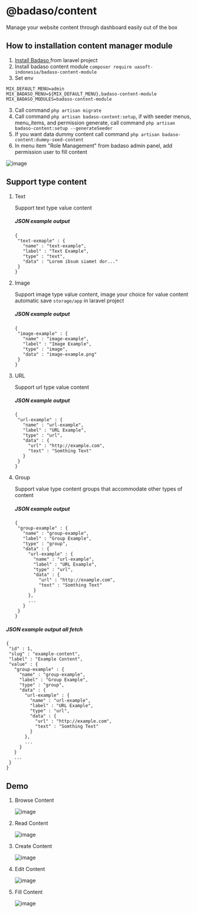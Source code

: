 # @badaso/content
Manage your website content through dashboard easily out of the box

## How to installation content manager module
1. <a href="https://badaso-docs.uatech.co.id/docs/en/getting-started/installation/" target="blank"> Install Badaso </a> from laravel project
2. Install badaso content module `composer require uasoft-indonesia/badaso-content-module` 
3. Set env
```
MIX_DEFAULT_MENU=admin
MIX_BADASO_MENU=${MIX_DEFAULT_MENU},badaso-content-module
MIX_BADASO_MODULES=badaso-content-module
```
3. Call command `php artisan migrate`
4. Call command `php artisan badaso-content:setup`, if with seeder menus, menu_items, and permission generate, call command `php artisan badaso-content:setup --generateSeeder`
5. If you want data dummy content call command `php artisan badaso-content:dummy-seed-content`
6. In menu item "Role Management" from badaso admin panel, add permission user to fill content

![image](https://user-images.githubusercontent.com/55905844/118775952-a90f3380-b8b1-11eb-9c32-d672f686aeb1.png)

## Support type content
1. Text
   
   Support text type value content 
   ##### JSON example output
   ```
   {
    "text-exmaple" : {
      "name" : "text-example",
      "label" : "Text Example",
      "type" : "text",
      "data" : "Lorem ibsum siamet dor..."
    }
   }
   ```
2. Image
   
   Support image type value content, image your choice for value content automatic save `storage/app` in laravel project
   ##### JSON example output
   ```
   {
    "image-example" : {
      "name" : "image-example",
      "label" : "Image Example",
      "type" : "image",
      "data" : "image-example.png"
    }
   }
   ```
3. URL
  
   Support url type value content
   ##### JSON example output
   ```
   {
    "url-example" : {
      "name" : "url-example",
      "label" : "URL Example",
      "type" : "url",
      "data" : {
        "url" : "http://example.com",
        "text" : "Somthing Text"
      }
    }
   }
   ```
4. Group

   Support value type content groups that accommodate other types of content
   ##### JSON example output
   ```
   {
    "group-example" : {
      "name" : "group-example",
      "label" : "Group Example",
      "type" : "group",
      "data" : {
        "url-example" : {
          "name" : "url-example",
          "label" : "URL Example",
          "type" : "url",
          "data" : {
            "url" : "http://example.com",
            "text" : "Somthing Text"
          }
        },
        ...
      }
    }
   }
   ```
 ##### JSON example output all fetch
 ```
 {
  "id" : 1,
  "slug" : "example-content",
  "label" : "Example Content",
  "value" : {
    "group-example" : {
      "name" : "group-example",
      "label" : "Group Example",
      "type" : "group",
      "data" : {
        "url-example" : {
          "name" : "url-example",
          "label" : "URL Example",
          "type" : "url",
          "data" : {
            "url" : "http://example.com",
            "text" : "Somthing Text"
          }
        },
        ...
      }
    }
    ...
  }
 }
 ```
 
 ## Demo
 1. Browse Content

    ![image](https://user-images.githubusercontent.com/55905844/118776324-128f4200-b8b2-11eb-891e-099c5f5672c7.png)
 2. Read Content

    ![image](https://user-images.githubusercontent.com/55905844/118776417-2a66c600-b8b2-11eb-865d-620666ab9c9c.png)
 3. Create Content

    ![image](https://user-images.githubusercontent.com/55905844/118776622-61d57280-b8b2-11eb-98d2-d07947d71738.png)
 4. Edit Content 

    ![image](https://user-images.githubusercontent.com/55905844/118776790-8e898a00-b8b2-11eb-83b4-4033dbf3ce5d.png)
 5. Fill Content

    ![image](https://user-images.githubusercontent.com/55905844/118776916-b37dfd00-b8b2-11eb-86a7-c07f48f6eedc.png)




















